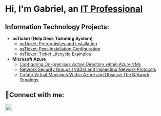 <h1>Hi, I'm Gabriel, an <a href="https://linkedin.com/in/Josh">IT Professional</a></h1>

<h2> Information Technology Projects:</h2>

- <b>osTicket (Help Desk Ticketing System)</b>
  - [osTicket: Prerequisites and Installation](https://github.com/izagg1/osticket-prereqs)
  - [osTicket: Post-Installation Configuration](https://github.com/izagg1/post-install-config)
  - [osTicket: Ticket Lifecycle Examples](https://github.com/izagg1/ticket-lifecycle)
- <b>Microsoft Azure</b>
  - [Configuring On-premises Active Directory within Azure VMs](https://github.com/izagg1/configure-ad)
  - [Network Security Groups (NSGs) and Inspecting Network Protocols](https://github.com/izagg1/azure-network-protocols)
  - [Create Virtual Machines Within Azure and Observe The Network Topology](https://github.com/izagg1/create-azure-vm)

<h2>🤳Connect with me:</h2>


[<img align="left" alt="Josh | LinkedIn" width="22px" src="https://cdn.jsdelivr.net/npm/simple-icons@v3/icons/linkedin.svg" />][linkedin]




[linkedin]: https://linkedin.com/in/gabriel-izaguirre-9285a1255


